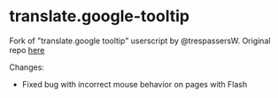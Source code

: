 # translate.google-tooltip
Fork of "translate.google tooltip" userscript by @trespassersW.
Original repo [here](https://github.com/trespassersW/UserScripts/blob/master/show/translate.google_tooltip.md)

Changes:

* Fixed bug with incorrect mouse behavior on pages with Flash
